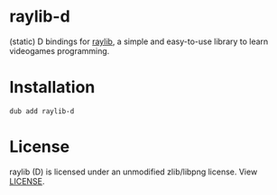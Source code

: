 # raylib-d
(static) D bindings for [raylib](https://www.raylib.com/), a simple and easy-to-use library to learn videogames programming.
# Installation
`dub add raylib-d`
# License
raylib (D) is licensed under an unmodified zlib/libpng license. View [LICENSE](LICENSE).
